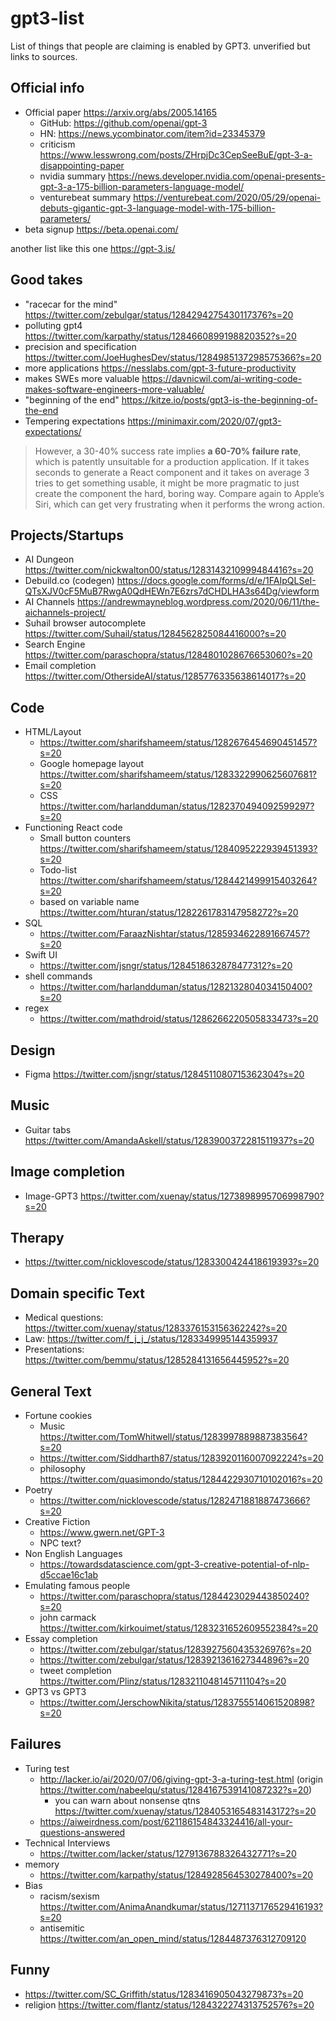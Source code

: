 # gpt3-list

List of things that people are claiming is enabled by GPT3. unverified but links to sources.

## Official info

- Official paper https://arxiv.org/abs/2005.14165
  - GitHub: https://github.com/openai/gpt-3
  - HN: https://news.ycombinator.com/item?id=23345379
  - criticism https://www.lesswrong.com/posts/ZHrpjDc3CepSeeBuE/gpt-3-a-disappointing-paper
  - nvidia summary https://news.developer.nvidia.com/openai-presents-gpt-3-a-175-billion-parameters-language-model/
  - venturebeat summary https://venturebeat.com/2020/05/29/openai-debuts-gigantic-gpt-3-language-model-with-175-billion-parameters/
- beta signup https://beta.openai.com/

another list like this one https://gpt-3.is/

## Good takes

- "racecar for the mind" https://twitter.com/zebulgar/status/1284294275430117376?s=20
- polluting gpt4 https://twitter.com/karpathy/status/1284660899198820352?s=20
- precision and specification https://twitter.com/JoeHughesDev/status/1284985137298575366?s=20
- more applications https://nesslabs.com/gpt-3-future-productivity
- makes SWEs more valuable https://davnicwil.com/ai-writing-code-makes-software-engineers-more-valuable/
- "beginning of the end" https://kitze.io/posts/gpt3-is-the-beginning-of-the-end
- Tempering expectations https://minimaxir.com/2020/07/gpt3-expectations/

> However, a 30-40% success rate implies **a 60-70% failure rate**, which is patently unsuitable for a production application. If it takes seconds to generate a React component and it takes on average 3 tries to get something usable, it might be more pragmatic to just create the component the hard, boring way. Compare again to Apple’s Siri, which can get very frustrating when it performs the wrong action.

## Projects/Startups

- AI Dungeon https://twitter.com/nickwalton00/status/1283143210999484416?s=20
- Debuild.co (codegen) https://docs.google.com/forms/d/e/1FAIpQLSeI-QTsXJV0cF5MuB7RwgA0QdHEWn7E6zrs7dCHDLHA3s64Dg/viewform
- AI Channels https://andrewmayneblog.wordpress.com/2020/06/11/the-aichannels-project/
- Suhail browser autocomplete https://twitter.com/Suhail/status/1284562825084416000?s=20
- Search Engine https://twitter.com/paraschopra/status/1284801028676653060?s=20
- Email completion https://twitter.com/OthersideAI/status/1285776335638614017?s=20

## Code

- HTML/Layout 
  - https://twitter.com/sharifshameem/status/1282676454690451457?s=20
  - Google homepage layout https://twitter.com/sharifshameem/status/1283322990625607681?s=20
  - CSS https://twitter.com/harlandduman/status/1282370494092599297?s=20
- Functioning React code
  - Small button counters https://twitter.com/sharifshameem/status/1284095222939451393?s=20
  - Todo-list https://twitter.com/sharifshameem/status/1284421499915403264?s=20
  - based on variable name https://twitter.com/hturan/status/1282261783147958272?s=20
- SQL
  - https://twitter.com/FaraazNishtar/status/1285934622891667457?s=20
- Swift UI
  - https://twitter.com/jsngr/status/1284518632878477312?s=20
- shell commands
  - https://twitter.com/harlandduman/status/1282132804034150400?s=20
- regex
  - https://twitter.com/mathdroid/status/1286266220505833473?s=20


## Design

- Figma https://twitter.com/jsngr/status/1284511080715362304?s=20

## Music

- Guitar tabs https://twitter.com/AmandaAskell/status/1283900372281511937?s=20

## Image completion

- Image-GPT3 https://twitter.com/xuenay/status/1273898995706998790?s=20

## Therapy

- https://twitter.com/nicklovescode/status/1283300424418619393?s=20

## Domain specific Text

- Medical questions: https://twitter.com/xuenay/status/1283376153156362242?s=20
- Law: https://twitter.com/f_j_j_/status/1283349995144359937
- Presentations: https://twitter.com/bemmu/status/1285284131656445952?s=20

## General Text

- Fortune cookies
  - Music https://twitter.com/TomWhitwell/status/1283997889887383564?s=20
  - https://twitter.com/Siddharth87/status/1283920116007092224?s=20
  - philosophy https://twitter.com/quasimondo/status/1284422930710102016?s=20
- Poetry
  - https://twitter.com/nicklovescode/status/1282471881887473666?s=20
- Creative Fiction
  - https://www.gwern.net/GPT-3
  - NPC text? 
- Non English Languages
  - https://towardsdatascience.com/gpt-3-creative-potential-of-nlp-d5ccae16c1ab
- Emulating famous people
  - https://twitter.com/paraschopra/status/1284423029443850240?s=20
  - john carmack https://twitter.com/kirkouimet/status/1283231652609552384?s=20
- Essay completion
  - https://twitter.com/zebulgar/status/1283927560435326976?s=20
  - https://twitter.com/zebulgar/status/1283921361627344896?s=20
  - tweet completion https://twitter.com/Plinz/status/1283211048145711104?s=20
- GPT3 vs GPT3
  - https://twitter.com/JerschowNikita/status/1283755514061520898?s=20
  
## Failures

- Turing test
  - http://lacker.io/ai/2020/07/06/giving-gpt-3-a-turing-test.html (origin https://twitter.com/nabeelqu/status/1284167539141087232?s=20)
    - you can warn about nonsense qtns https://twitter.com/xuenay/status/1284053165483143172?s=20
  - https://aiweirdness.com/post/621186154843324416/all-your-questions-answered
- Technical Interviews
  - https://twitter.com/lacker/status/1279136788326432771?s=20
- memory
  - https://twitter.com/karpathy/status/1284928564530278400?s=20
- Bias
  - racism/sexism https://twitter.com/AnimaAnandkumar/status/1271137176529416193?s=20
  - antisemitic https://twitter.com/an_open_mind/status/1284487376312709120
  
## Funny

- https://twitter.com/SC_Griffith/status/1283416905043279873?s=20
- religion https://twitter.com/flantz/status/1284322274313752576?s=20
